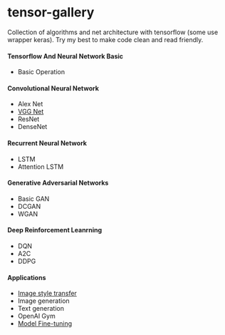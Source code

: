 # tensor-gallery
Collection of algorithms and net architecture with tensorflow (some use wrapper keras).
Try my best to make code clean and read friendly.

#### Tensorflow And Neural Network Basic
- Basic Operation
#### Convolutional Neural Network
- Alex Net
- [VGG Net](https://github.com/JasonHanG/tensor-gallery/tree/master/vgg16-keras)
- ResNet
- DenseNet
#### Recurrent Neural Network
- LSTM
- Attention LSTM

#### Generative Adversarial Networks
- Basic GAN
- DCGAN
- WGAN
#### Deep Reinforcement Leanrning
- DQN
- A2C
- DDPG

#### Applications 

- [Image style transfer](https://github.com/JasonHanG/tensor-gallery/tree/master/style-transfer)
- Image generation
- Text generation
- OpenAI Gym
- [Model Fine-tuning](https://github.com/JasonHanG/tensor-gallery/tree/master/vgg16-keras)

